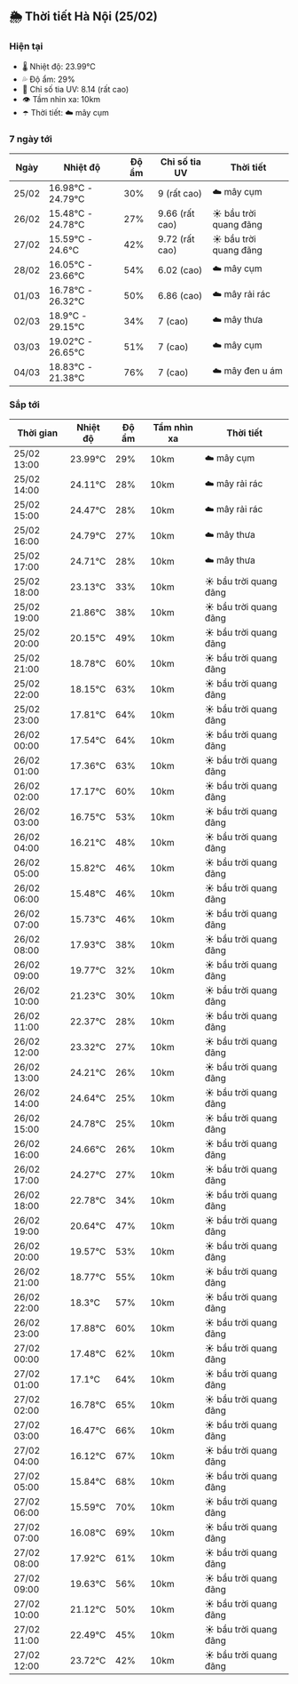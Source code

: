 ## 🌦️ Thời tiết Hà Nội (25/02)

### Hiện tại

- 🌡️ Nhiệt độ: 23.99℃
- 💦 Độ ẩm: 29%
- 🌟 Chỉ số tia UV: 8.14 (rất cao)
- 👁️ Tầm nhìn xa: 10km
- ☂️ Thời tiết: ☁️ mây cụm

### 7 ngày tới

| Ngày | Nhiệt độ | Độ ẩm | Chỉ số tia UV | Thời tiết |
| --- | --- | --- | --- | --- |
| 25/02 | 16.98℃ - 24.79℃ | 30% | 9 (rất cao) | ☁️ mây cụm |
| 26/02 | 15.48℃ - 24.78℃ | 27% | 9.66 (rất cao) | ☀️ bầu trời quang đãng |
| 27/02 | 15.59℃ - 24.6℃ | 42% | 9.72 (rất cao) | ☀️ bầu trời quang đãng |
| 28/02 | 16.05℃ - 23.66℃ | 54% | 6.02 (cao) | ☁️ mây cụm |
| 01/03 | 16.78℃ - 26.32℃ | 50% | 6.86 (cao) | ☁️ mây rải rác |
| 02/03 | 18.9℃ - 29.15℃ | 34% | 7 (cao) | ☁️ mây thưa |
| 03/03 | 19.02℃ - 26.65℃ | 51% | 7 (cao) | ☁️ mây cụm |
| 04/03 | 18.83℃ - 21.38℃ | 76% | 7 (cao) | ☁️ mây đen u ám |

### Sắp tới

| Thời gian | Nhiệt độ | Độ ẩm | Tầm nhìn xa | Thời tiết |
| --- | --- | --- | --- | --- |
| 25/02 13:00 | 23.99℃ | 29% | 10km | ☁️ mây cụm |
| 25/02 14:00 | 24.11℃ | 28% | 10km | ☁️ mây rải rác |
| 25/02 15:00 | 24.47℃ | 28% | 10km | ☁️ mây rải rác |
| 25/02 16:00 | 24.79℃ | 27% | 10km | ☁️ mây thưa |
| 25/02 17:00 | 24.71℃ | 28% | 10km | ☁️ mây thưa |
| 25/02 18:00 | 23.13℃ | 33% | 10km | ☀️ bầu trời quang đãng |
| 25/02 19:00 | 21.86℃ | 38% | 10km | ☀️ bầu trời quang đãng |
| 25/02 20:00 | 20.15℃ | 49% | 10km | ☀️ bầu trời quang đãng |
| 25/02 21:00 | 18.78℃ | 60% | 10km | ☀️ bầu trời quang đãng |
| 25/02 22:00 | 18.15℃ | 63% | 10km | ☀️ bầu trời quang đãng |
| 25/02 23:00 | 17.81℃ | 64% | 10km | ☀️ bầu trời quang đãng |
| 26/02 00:00 | 17.54℃ | 64% | 10km | ☀️ bầu trời quang đãng |
| 26/02 01:00 | 17.36℃ | 63% | 10km | ☀️ bầu trời quang đãng |
| 26/02 02:00 | 17.17℃ | 60% | 10km | ☀️ bầu trời quang đãng |
| 26/02 03:00 | 16.75℃ | 53% | 10km | ☀️ bầu trời quang đãng |
| 26/02 04:00 | 16.21℃ | 48% | 10km | ☀️ bầu trời quang đãng |
| 26/02 05:00 | 15.82℃ | 46% | 10km | ☀️ bầu trời quang đãng |
| 26/02 06:00 | 15.48℃ | 46% | 10km | ☀️ bầu trời quang đãng |
| 26/02 07:00 | 15.73℃ | 46% | 10km | ☀️ bầu trời quang đãng |
| 26/02 08:00 | 17.93℃ | 38% | 10km | ☀️ bầu trời quang đãng |
| 26/02 09:00 | 19.77℃ | 32% | 10km | ☀️ bầu trời quang đãng |
| 26/02 10:00 | 21.23℃ | 30% | 10km | ☀️ bầu trời quang đãng |
| 26/02 11:00 | 22.37℃ | 28% | 10km | ☀️ bầu trời quang đãng |
| 26/02 12:00 | 23.32℃ | 27% | 10km | ☀️ bầu trời quang đãng |
| 26/02 13:00 | 24.21℃ | 26% | 10km | ☀️ bầu trời quang đãng |
| 26/02 14:00 | 24.64℃ | 25% | 10km | ☀️ bầu trời quang đãng |
| 26/02 15:00 | 24.78℃ | 25% | 10km | ☀️ bầu trời quang đãng |
| 26/02 16:00 | 24.66℃ | 26% | 10km | ☀️ bầu trời quang đãng |
| 26/02 17:00 | 24.27℃ | 27% | 10km | ☀️ bầu trời quang đãng |
| 26/02 18:00 | 22.78℃ | 34% | 10km | ☀️ bầu trời quang đãng |
| 26/02 19:00 | 20.64℃ | 47% | 10km | ☀️ bầu trời quang đãng |
| 26/02 20:00 | 19.57℃ | 53% | 10km | ☀️ bầu trời quang đãng |
| 26/02 21:00 | 18.77℃ | 55% | 10km | ☀️ bầu trời quang đãng |
| 26/02 22:00 | 18.3℃ | 57% | 10km | ☀️ bầu trời quang đãng |
| 26/02 23:00 | 17.88℃ | 60% | 10km | ☀️ bầu trời quang đãng |
| 27/02 00:00 | 17.48℃ | 62% | 10km | ☀️ bầu trời quang đãng |
| 27/02 01:00 | 17.1℃ | 64% | 10km | ☀️ bầu trời quang đãng |
| 27/02 02:00 | 16.78℃ | 65% | 10km | ☀️ bầu trời quang đãng |
| 27/02 03:00 | 16.47℃ | 66% | 10km | ☀️ bầu trời quang đãng |
| 27/02 04:00 | 16.12℃ | 67% | 10km | ☀️ bầu trời quang đãng |
| 27/02 05:00 | 15.84℃ | 68% | 10km | ☀️ bầu trời quang đãng |
| 27/02 06:00 | 15.59℃ | 70% | 10km | ☀️ bầu trời quang đãng |
| 27/02 07:00 | 16.08℃ | 69% | 10km | ☀️ bầu trời quang đãng |
| 27/02 08:00 | 17.92℃ | 61% | 10km | ☀️ bầu trời quang đãng |
| 27/02 09:00 | 19.63℃ | 56% | 10km | ☀️ bầu trời quang đãng |
| 27/02 10:00 | 21.12℃ | 50% | 10km | ☀️ bầu trời quang đãng |
| 27/02 11:00 | 22.49℃ | 45% | 10km | ☀️ bầu trời quang đãng |
| 27/02 12:00 | 23.72℃ | 42% | 10km | ☀️ bầu trời quang đãng |
